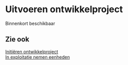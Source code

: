 # Uitvoeren ontwikkelproject

Binnenkort beschikbaar

## Zie ook

[Initiëren ontwikkelproject](../initieren-ontwikkelproject/)  
[In exploitatie nemen eenheden](../in-exploitatie-nemen-eenheden/)
